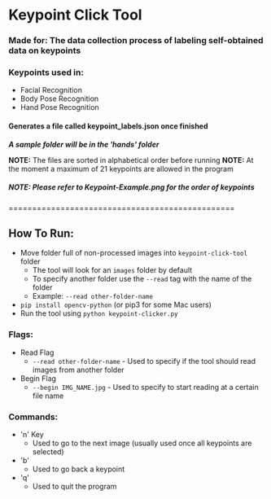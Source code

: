 # Keypoint Click Tool
### Made for: The data collection process of labeling self-obtained data on keypoints
### Keypoints used in:
- Facial Recognition
- Body Pose Recognition
- Hand Pose Recognition

#### Generates a file called keypoint_labels.json once finished

***A sample folder will be in the 'hands' folder***

**NOTE:** The files are sorted in alphabetical order before running
**NOTE:** At the moment a maximum of 21 keypoints are allowed in the program
##### **NOTE:** Please refer to Keypoint-Example.png for the order of keypoints

================================================

## How To Run: 
- Move folder full of non-processed images into ```keypoint-click-tool``` folder
    - The tool will look for an ```images``` folder by default
    - To specify another folder use the ```--read``` tag with the name of the folder
    - Example: ```--read other-folder-name```
- ```pip install opencv-python``` (or pip3 for some Mac users)
- Run the tool using ```python keypoint-clicker.py```


### Flags:
- Read Flag
    - ```--read other-folder-name``` - Used to specify if the tool should read images from another folder
- Begin Flag
    - ```--begin IMG_NAME.jpg``` - Used to specify to start reading at a certain file name


### Commands:
- 'n' Key
    - Used to go to the next image (usually used once all keypoints are selected)
- 'b'
    - Used to go back a keypoint
- 'q'
    - Used to quit the program